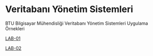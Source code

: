 # Veritabanı Yönetim Sistemleri

BTU Bilgisayar Mühendisliği Veritabanı Yönetim Sistemleri Uygulama Örnekleri

[LAB-01](lab01)

[LAB-02](lab02)
